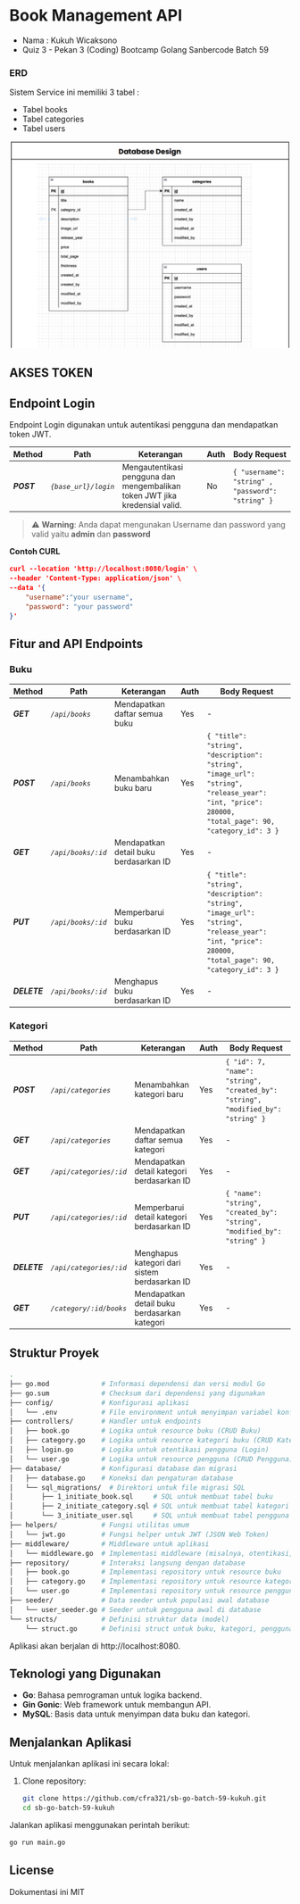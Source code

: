 # Book Management API
<ul>
<li>Nama : Kukuh Wicaksono</li>
<li>Quiz 3 - Pekan 3 (Coding) Bootcamp Golang Sanbercode Batch 59</li>
</ul>


### ERD
Sistem Service ini memiliki 3 tabel :
<ul>
<li>Tabel books</li>
<li>Tabel categories</li>
<li>Tabel users</li>
</ul>
<img src="documentation/Database_design.png">

## AKSES TOKEN

## Endpoint Login 
Endpoint Login digunakan untuk autentikasi pengguna dan mendapatkan token JWT.

Method | Path | Keterangan | Auth | Body Request  
------------- | ------------- | ------------- | -------------  | -------------  
***POST*** | *`{base_url}/login`* | Mengautentikasi pengguna dan mengembalikan token JWT jika kredensial valid. | No  | `{ "username": "string" , "password": "string" }`  


> ⚠️ **Warning**: Anda dapat mengunakan Username dan password yang valid yaitu  **admin** dan **password**

**Contoh CURL**
```json
curl --location 'http://localhost:8080/login' \
--header 'Content-Type: application/json' \
--data '{
    "username":"your username",
    "password": "your password"
}'
```


## Fitur and API Endpoints

### Buku

Method | Path | Keterangan | Auth | Body Request  
------------- | ------------- | ------------- | ------------- | -------------  
***GET*** | *`/api/books`* | Mendapatkan daftar semua buku | Yes | -  
***POST*** | *`/api/books`* | Menambahkan buku baru | Yes | `{ "title": "string", "description": "string", "image_url": "string", "release_year": "int, "price": 280000, "total_page": 90, "category_id": 3 }`  
***GET*** | *`/api/books/:id`* | Mendapatkan detail buku berdasarkan ID | Yes | -  
***PUT*** | *`/api/books/:id`* | Memperbarui buku berdasarkan ID | Yes | `{ "title": "string", "description": "string", "image_url": "string", "release_year": "int, "price": 280000, "total_page": 90, "category_id": 3 }`  
***DELETE*** | *`/api/books/:id`* | Menghapus buku berdasarkan ID | Yes | -  
  
  
### Kategori

Method | Path | Keterangan | Auth | Body Request  
------------- | ------------- | ------------- | ------------- | -------------  
***POST*** | *`/api/categories`* | Menambahkan kategori baru | Yes | `{ "id": 7, "name": "string", "created_by": "string", "modified_by": "string" }`  
***GET*** | *`/api/categories`* | Mendapatkan daftar semua kategori | Yes | -  
***GET*** | *`/api/categories/:id`* | Mendapatkan detail kategori berdasarkan ID | Yes | -  
***PUT*** | *`/api/categories/:id`* | Memperbarui detail kategori berdasarkan ID | Yes | `{ "name": "string", "created_by": "string", "modified_by": "string" }`  
***DELETE*** | *`/api/categories/:id`* | Menghapus kategori dari sistem berdasarkan ID | Yes | -  
***GET*** | *`/category/:id/books`* | Mendapatkan detail buku berdasarkan kategori | Yes | -  
## Struktur Proyek

```bash
.
├── go.mod             # Informasi dependensi dan versi modul Go
├── go.sum             # Checksum dari dependensi yang digunakan
├── config/            # Konfigurasi aplikasi
│   └── .env           # File environment untuk menyimpan variabel konfigurasi
├── controllers/       # Handler untuk endpoints
│   ├── book.go        # Logika untuk resource buku (CRUD Buku)
│   ├── category.go    # Logika untuk resource kategori buku (CRUD Kategori)
│   ├── login.go       # Logika untuk otentikasi pengguna (Login)
│   └── user.go        # Logika untuk resource pengguna (CRUD Pengguna)
├── database/          # Konfigurasi database dan migrasi
│   ├── database.go    # Koneksi dan pengaturan database
│   └── sql_migrations/  # Direktori untuk file migrasi SQL
│       ├── 1_initiate_book.sql     # SQL untuk membuat tabel buku
│       ├── 2_initiate_category.sql # SQL untuk membuat tabel kategori
│       └── 3_initiate_user.sql     # SQL untuk membuat tabel pengguna
├── helpers/           # Fungsi utilitas umum
│   └── jwt.go         # Fungsi helper untuk JWT (JSON Web Token)
├── middleware/        # Middleware untuk aplikasi
│   └── middleware.go  # Implementasi middleware (misalnya, otentikasi, logging)
├── repository/        # Interaksi langsung dengan database
│   ├── book.go        # Implementasi repository untuk resource buku
│   ├── category.go    # Implementasi repository untuk resource kategori
│   └── user.go        # Implementasi repository untuk resource pengguna
├── seeder/            # Data seeder untuk populasi awal database
│   └── user_seeder.go # Seeder untuk pengguna awal di database
└── structs/           # Definisi struktur data (model)
    └── struct.go      # Definisi struct untuk buku, kategori, pengguna, dll.

```

Aplikasi akan berjalan di http://localhost:8080.

  
## Teknologi yang Digunakan

- **Go**: Bahasa pemrograman untuk logika backend.
- **Gin Gonic**: Web framework untuk membangun API.
- **MySQL**: Basis data untuk menyimpan data buku dan kategori.

## Menjalankan Aplikasi

Untuk menjalankan aplikasi ini secara lokal:

1. Clone repository:
   ```bash
   git clone https://github.com/cfra321/sb-go-batch-59-kukuh.git
   cd sb-go-batch-59-kukuh

Jalankan aplikasi menggunakan perintah berikut:

```bash
go run main.go
```

## License

Dokumentasi ini MIT


